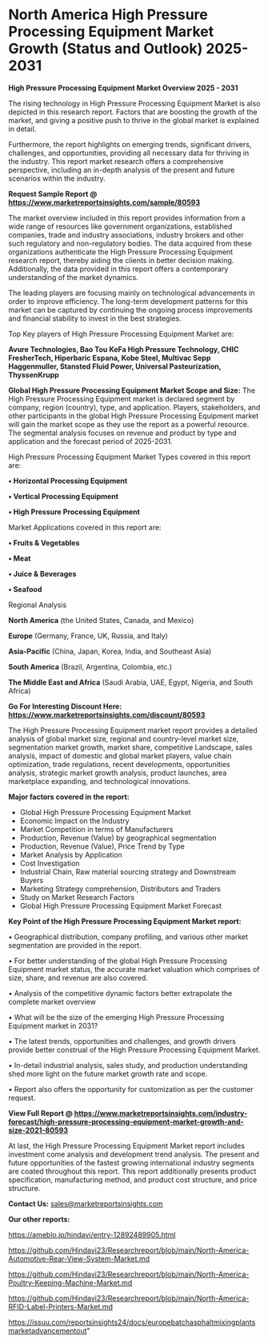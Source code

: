 # North America High Pressure Processing Equipment Market Growth (Status and Outlook) 2025-2031

<Strong> High Pressure Processing Equipment Market Overview 2025 - 2031</strong>

The rising technology in High Pressure Processing Equipment Market is also depicted in this research report. Factors that are boosting the growth of the market, and giving a positive push to thrive in the global market is explained in detail.

Furthermore, the report highlights on emerging trends, significant drivers, challenges, and opportunities, providing all necessary data for thriving in the industry. This report market research offers a comprehensive perspective, including an in-depth analysis of the present and future scenarios within the industry.

<strong>Request Sample Report @ <a href=https://www.marketreportsinsights.com/sample/80593>https://www.marketreportsinsights.com/sample/80593</a></strong>

The market overview included in this report provides information from a wide range of resources like government organizations, established companies, trade and industry associations, industry brokers and other such regulatory and non-regulatory bodies. The data acquired from these organizations authenticate the High Pressure Processing Equipment research report, thereby aiding the clients in better decision making. Additionally, the data provided in this report offers a contemporary understanding of the market dynamics.

The leading players are focusing mainly on technological advancements in order to improve efficiency. The long-term development patterns for this market can be captured by continuing the ongoing process improvements and financial stability to invest in the best strategies.

Top Key players of High Pressure Processing Equipment Market are:

<strong>Avure Technologies, Bao Tou KeFa High Pressure Technology, CHIC FresherTech, Hiperbaric Espana, Kobe Steel, Multivac Sepp Haggenmuller, Stansted Fluid Power, Universal Pasteurization, ThyssenKrupp</strong>

<strong><b>Global High Pressure Processing Equipment Market Scope and Size:</b></strong>
The High Pressure Processing Equipment market is declared segment by company, region (country), type, and application. Players, stakeholders, and other participants in the global High Pressure Processing Equipment market will gain the market scope as they use the report as a powerful resource. The segmental analysis focuses on revenue and product by type and application and the forecast period of 2025-2031.

High Pressure Processing Equipment Market Types covered in this report are:

<strong>• Horizontal Processing Equipment

• Vertical Processing Equipment

• High Pressure Processing Equipment</strong>

Market Applications covered in this report are:

<strong>• Fruits & Vegetables

• Meat

• Juice & Beverages

• Seafood</strong> 

Regional Analysis

<strong>North America</strong> (the United States, Canada, and Mexico)

<strong>Europe</strong> (Germany, France, UK, Russia, and Italy)

<strong>Asia-Pacific</strong> (China, Japan, Korea, India, and Southeast Asia)

<strong>South America</strong> (Brazil, Argentina, Colombia, etc.)

<strong>The Middle East and Africa</strong> (Saudi Arabia, UAE, Egypt, Nigeria, and South Africa)

<strong>Go For Interesting Discount Here: <a href=https://www.marketreportsinsights.com/discount/80593>https://www.marketreportsinsights.com/discount/80593</a></strong>

The High Pressure Processing Equipment market report provides a detailed analysis of global market size, regional and country-level market size, segmentation market growth, market share, competitive Landscape, sales analysis, impact of domestic and global market players, value chain optimization, trade regulations, recent developments, opportunities analysis, strategic market growth analysis, product launches, area marketplace expanding, and technological innovations.

<strong><b>Major factors covered in the report:</b></strong>
<ul>
  <li>Global High Pressure Processing Equipment Market </li>
  <li>Economic Impact on the Industry</li>
  <li>Market Competition in terms of Manufacturers</li>
  <li>Production, Revenue (Value) by geographical segmentation</li>
  <li>Production, Revenue (Value), Price Trend by Type</li>
  <li>Market Analysis by Application</li>
  <li>Cost Investigation</li>
  <li>Industrial Chain, Raw material sourcing strategy and Downstream Buyers</li>
  <li>Marketing Strategy comprehension, Distributors and Traders</li>
  <li>Study on Market Research Factors</li>
  <li>Global High Pressure Processing Equipment Market Forecast</li>
</ul>

<strong><b>Key Point of the High Pressure Processing Equipment Market report:</b></strong>

• Geographical distribution, company profiling, and various other market segmentation are provided in the report.

• For better understanding of the global High Pressure Processing Equipment market status, the accurate market valuation which comprises of size, share, and revenue are also covered.

• Analysis of the competitive dynamic factors better extrapolate the complete market overview

• What will be the size of the emerging High Pressure Processing Equipment market in 2031?

• The latest trends, opportunities and challenges, and growth drivers provide better construal of the High Pressure Processing Equipment Market.

• In-detail industrial analysis, sales study, and production understanding shed more light on the future market growth rate and scope.

• Report also offers the opportunity for customization as per the customer request.

<strong><b>View Full Report @ <a href=https://www.marketreportsinsights.com/industry-forecast/high-pressure-processing-equipment-market-growth-and-size-2021-80593>https://www.marketreportsinsights.com/industry-forecast/high-pressure-processing-equipment-market-growth-and-size-2021-80593</a></b></strong>


At last, the High Pressure Processing Equipment Market report includes investment come analysis and development trend analysis. The present and future opportunities of the fastest growing international industry segments are coated throughout this report. This report additionally presents product specification, manufacturing method, and product cost structure, and price structure.

<strong>Contact Us:</strong>
sales@marketreportsinsights.com

<strong>Our other reports:</strong>

<a href=https://ameblo.jp/hindavi/entry-12892489905.html>https://ameblo.jp/hindavi/entry-12892489905.html</a>

<a href=https://github.com/Hindavi23/Researchreport/blob/main/North-America-Automotive-Rear-View-System-Market.md>https://github.com/Hindavi23/Researchreport/blob/main/North-America-Automotive-Rear-View-System-Market.md</a>

<a href=https://github.com/Hindavi23/Researchreport/blob/main/North-America-Poultry-Keeping-Machine-Market.md>https://github.com/Hindavi23/Researchreport/blob/main/North-America-Poultry-Keeping-Machine-Market.md</a>

<a href=https://github.com/Hindavi23/Researchreport/blob/main/North-America-RFID-Label-Printers-Market.md>https://github.com/Hindavi23/Researchreport/blob/main/North-America-RFID-Label-Printers-Market.md</a>

<a href=https://issuu.com/reportsinsights24/docs/europebatchasphaltmixingplantsmarketadvancementout>https://issuu.com/reportsinsights24/docs/europebatchasphaltmixingplantsmarketadvancementout</a>"
